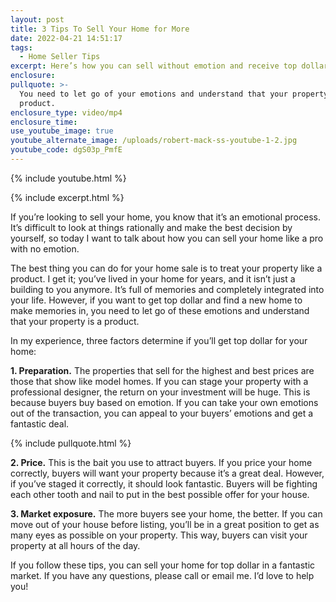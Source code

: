 ```yaml
---
layout: post
title: 3 Tips To Sell Your Home for More
date: 2022-04-21 14:51:17
tags:
  - Home Seller Tips
excerpt: Here’s how you can sell without emotion and receive top dollar.
enclosure:
pullquote: >-
  You need to let go of your emotions and understand that your property is a
  product.
enclosure_type: video/mp4
enclosure_time:
use_youtube_image: true
youtube_alternate_image: /uploads/robert-mack-ss-youtube-1-2.jpg
youtube_code: dgS03p_PmfE
---
```

{% include youtube.html %}

{% include excerpt.html %}

If you’re looking to sell your home, you know that it’s an emotional process. It’s difficult to look at things rationally and make the best decision by yourself, so today I want to talk about how you can sell your home like a pro with no emotion.&nbsp;

The best thing you can do for your home sale is to treat your property like a product. I get it; you’ve lived in your home for years, and it isn’t just a building to you anymore. It’s full of memories and completely integrated into your life. However, if you want to get top dollar and find a new home to make memories in, you need to let go of these emotions and understand that your property is a product.&nbsp;

In my experience, three factors determine if you’ll get top dollar for your home:&nbsp;

**1\. Preparation.** The properties that sell for the highest and best prices are those that show like model homes. If you can stage your property with a professional designer, the return on your investment will be huge. This is because buyers buy based on emotion. If you can take your own emotions out of the transaction, you can appeal to your buyers’ emotions and get a fantastic deal.

{% include pullquote.html %}

**2\. Price.** This is the bait you use to attract buyers. If you price your home correctly, buyers will want your property because it’s a great deal. However, if you’ve staged it correctly, it should look fantastic. Buyers will be fighting each other tooth and nail to put in the best possible offer for your house.&nbsp;

**3\. Market exposure.** The more buyers see your home, the better. If you can move out of your house before listing, you’ll be in a great position to get as many eyes as possible on your property. This way, buyers can visit your property at all hours of the day.&nbsp;

If you follow these tips, you can sell your home for top dollar in a fantastic market. If you have any questions, please call or email me. I’d love to help you\!
